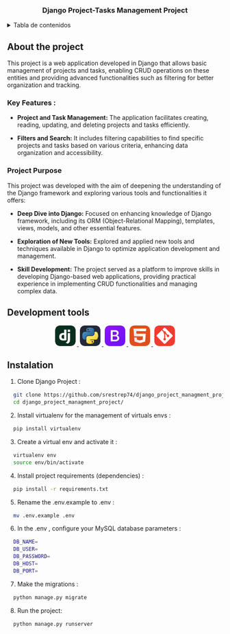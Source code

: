 <div align="center">
  <h3 align="center">Django Project-Tasks Management Project</h3>
</div>

<details>
  <summary>Tabla de contenidos</summary>
  <ol>
    <li><a href="#about-the-project">About the project</a></li>
    <li><a href="#development-tools">Development Tools</a></li>
    <li><a href="#instalation">Instalation</a></li>
  </ol>
</details>

## About the project

This project is a web application developed in Django that allows basic management of projects and tasks, enabling CRUD operations on these entities and providing advanced functionalities such as filtering for better organization and tracking.

### Key Features : 

- **Project and Task Management:** The application facilitates creating, reading, updating, and deleting projects and tasks efficiently.

- **Filters and Search:** It includes filtering capabilities to find specific projects and tasks based on various criteria, enhancing data organization and accessibility.

### Project Purpose

This project was developed with the aim of deepening the understanding of the Django framework and exploring various tools and functionalities it offers:

- **Deep Dive into Django:** Focused on enhancing knowledge of Django framework, including its ORM (Object-Relational Mapping), templates, views, models, and other essential features.

- **Exploration of New Tools:** Explored and applied new tools and techniques available in Django to optimize application development and management.

- **Skill Development:** The project served as a platform to improve skills in developing Django-based web applications, providing practical experience in implementing CRUD functionalities and managing complex data.

## Development tools

<p align="center">
  <a href="https://skillicons.dev">
    <img src = "https://raw.githubusercontent.com/tandpfun/skill-icons/65dea6c4eaca7da319e552c09f4cf5a9a8dab2c8/icons/Django.svg" width = 48px style = "border-radius:10px;margin-inline:3px" alt = "django"/>
     <img src = "https://raw.githubusercontent.com/tandpfun/skill-icons/65dea6c4eaca7da319e552c09f4cf5a9a8dab2c8/icons/Python-Dark.svg" width = 48px style = "border-radius:10px;margin-inline:3px" alt = "python"/>
     <img src = "https://raw.githubusercontent.com/tandpfun/skill-icons/65dea6c4eaca7da319e552c09f4cf5a9a8dab2c8/icons/Bootstrap.svg" width = 48px style = "border-radius:10px;margin-inline:3px" alt = "bootstrap"/>
     <img src = "https://github.com/tandpfun/skill-icons/raw/main/icons/HTML.svg" width = 48px style = "border-radius:10px;margin-inline:3px" alt = "html"/>
       <img src = "https://raw.githubusercontent.com/tandpfun/skill-icons/65dea6c4eaca7da319e552c09f4cf5a9a8dab2c8/icons/Git.svg" width = 48px style = "border-radius:10px;margin-inline:3px" alt = "git"/>
  </a>
</p>

## Instalation

1. Clone Django Project : 
```bash
  git clone https://github.com/srestrep74/django_project_managment_project.git
  cd django_project_managment_project/
```

2. Install virtualenv for the management of virtuals envs : 
```bash
  pip install virtualenv
```

3. Create a virtual env and activate it : 
```bash
  virtualenv env
  source env/bin/activate
```

4. Install project requirements (dependencies) : 
```bash
  pip install -r requirements.txt
```

5. Rename the .env.example to .env : 
```bash
  mv .env.example .env
```

6. In the .env , configure your MySQL database parameters : 
```bash
  DB_NAME=
  DB_USER=
  DB_PASSWORD=
  DB_HOST=
  DB_PORT=
```
7. Make the migrations : 
```bash
  python manage.py migrate
```

8. Run the project: 
```bash
  python manage.py runserver
```